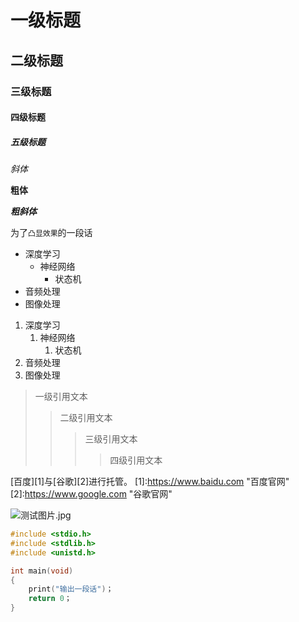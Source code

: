 # 一级标题
## 二级标题
### 三级标题
#### 四级标题
##### 五级标题
*斜体*

**粗体**

***粗斜体***

为了`凸显效果`的一段话

* 深度学习
	* 神经网络
		* 状态机
* 音频处理
* 图像处理

1. 深度学习
	1. 神经网络
		1. 状态机
2. 音频处理
3. 图像处理

> 一级引用文本
>> 二级引用文本
>>> 三级引用文本
>>>> 四级引用文本

[百度][1]与[谷歌][2]进行托管。
[1]:https://www.baidu.com "百度官网"
[2]:https://www.google.com "谷歌官网"

![测试图片.jpg](https://i.loli.net/2021/11/25/yJo25Ujedbpqfha.jpg)

```c
#include <stdio.h>
#include <stdlib.h>
#include <unistd.h>

int main(void)
{
	print("输出一段话")；
	return 0；
}
```
